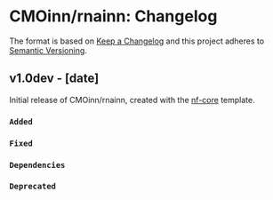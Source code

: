 # CMOinn/rnainn: Changelog

The format is based on [Keep a Changelog](https://keepachangelog.com/en/1.0.0/)
and this project adheres to [Semantic Versioning](https://semver.org/spec/v2.0.0.html).

## v1.0dev - [date]

Initial release of CMOinn/rnainn, created with the [nf-core](https://nf-co.re/) template.

### `Added`

### `Fixed`

### `Dependencies`

### `Deprecated`
